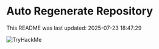 # Auto Regenerate Repository

This README was last updated: 2025-07-23 18:47:29

 ![TryHackMe](https://tryhackme.com/badge/533634)